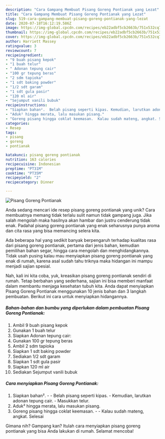 ```yaml
---
description: "Cara Gampang Membuat Pisang Goreng Pontianak yang Lezat"
title: "Cara Gampang Membuat Pisang Goreng Pontianak yang Lezat"
slug: 519-cara-gampang-membuat-pisang-goreng-pontianak-yang-lezat
date: 2020-07-18T16:12:19.586Z
image: https://img-global.cpcdn.com/recipes/eb22adbf5cb2663b/751x532cq70/pisang-goreng-pontianak-foto-resep-utama.jpg
thumbnail: https://img-global.cpcdn.com/recipes/eb22adbf5cb2663b/751x532cq70/pisang-goreng-pontianak-foto-resep-utama.jpg
cover: https://img-global.cpcdn.com/recipes/eb22adbf5cb2663b/751x532cq70/pisang-goreng-pontianak-foto-resep-utama.jpg
author: Harriett Massey
ratingvalue: 3
reviewcount: 7
recipeingredient:
- "9 buah pisang kepok"
- "1 buah telur"
- " Adonan tepung cair"
- "100 gr tepung beras"
- "2 sdm tapioka"
- "1 sdt baking powder"
- "1/2 sdt garam"
- "1 sdt gula pasir"
- "120 ml air"
- "Sejumput vanili bubuk"
recipeinstructions:
- "Siapkan bahan².  Belah pisang seperti kipas. Kemudian, larutkan adonan tepung cair. Masukkan telur."
- "Aduk² hingga merata, lalu masukan pisang."
- "Goreng pisang hingga coklat keemasan.  Kalau sudah mateng, angkat. Selesai"
categories:
- Resep
tags:
- pisang
- goreng
- pontianak

katakunci: pisang goreng pontianak 
nutrition: 163 calories
recipecuisine: Indonesian
preptime: "PT31M"
cooktime: "PT35M"
recipeyield: "2"
recipecategory: Dinner

---
```



![Pisang Goreng Pontianak](https://img-global.cpcdn.com/recipes/eb22adbf5cb2663b/751x532cq70/pisang-goreng-pontianak-foto-resep-utama.jpg)

Anda sedang mencari ide resep pisang goreng pontianak yang unik? Cara membuatnya memang tidak terlalu sulit namun tidak gampang juga. Jika salah mengolah maka hasilnya akan hambar dan justru cenderung tidak enak. Padahal pisang goreng pontianak yang enak seharusnya punya aroma dan cita rasa yang bisa memancing selera kita.

Ada beberapa hal yang sedikit banyak berpengaruh terhadap kualitas rasa dari pisang goreng pontianak, pertama dari jenis bahan, kemudian pemilihan bahan segar, hingga cara mengolah dan menghidangkannya. Tidak usah pusing kalau mau menyiapkan pisang goreng pontianak yang enak di rumah, karena asal sudah tahu triknya maka hidangan ini mampu menjadi sajian spesial.




Nah, kali ini kita coba, yuk, kreasikan pisang goreng pontianak sendiri di rumah. Tetap berbahan yang sederhana, sajian ini bisa memberi manfaat dalam membantu menjaga kesehatan tubuh kita. Anda dapat menyiapkan Pisang Goreng Pontianak menggunakan 10 jenis bahan dan 3 langkah pembuatan. Berikut ini cara untuk menyiapkan hidangannya.

<!--inarticleads1-->

##### Bahan-bahan dan bumbu yang diperlukan dalam pembuatan Pisang Goreng Pontianak:

1. Ambil 9 buah pisang kepok
1. Gunakan 1 buah telur
1. Siapkan  Adonan tepung cair:
1. Gunakan 100 gr tepung beras
1. Ambil 2 sdm tapioka
1. Siapkan 1 sdt baking powder
1. Sediakan 1/2 sdt garam
1. Siapkan 1 sdt gula pasir
1. Siapkan 120 ml air
1. Sediakan Sejumput vanili bubuk




<!--inarticleads2-->

##### Cara menyiapkan Pisang Goreng Pontianak:

1. Siapkan bahan². -  - Belah pisang seperti kipas. - Kemudian, larutkan adonan tepung cair. - Masukkan telur.
1. Aduk² hingga merata, lalu masukan pisang.
1. Goreng pisang hingga coklat keemasan. -  - Kalau sudah mateng, angkat. Selesai




Gimana nih? Gampang kan? Itulah cara menyiapkan pisang goreng pontianak yang bisa Anda lakukan di rumah. Selamat mencoba!
